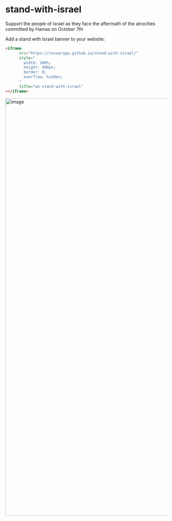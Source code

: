 # stand-with-israel

Support the people of Israel as they face the aftermath of the atrocities committed by Hamas on October 7th

Add a stand with Israel banner to your website:

```html
<iframe
      src="https://covverapp.github.io/stand-with-israel/"
      style="
        width: 100%;
        height: 400px;
        border: 0;
        overflow: hidden;
      "
      title="we-stand-with-israel"
></iframe>
```

<img width="1304" alt="image" src="https://github.com/covverapp/stand-with-israel/assets/889418/9a52025c-6963-48d7-b894-8764d47b263e">

